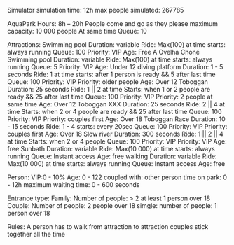 Simulator
	simulation time: 12h
	max people simulated: 267785

AquaPark
	Hours: 8h – 20h
		People come and go as they please
	maximum capacity: 10 000 people
		At same time
	Queue: 10


Attractions:
	Swimming pool
		Duration: variable
		Ride: Max(100) at time
			starts: always running
		Queue: 100
			Priority: VIP
			Age: Free
	A Ovelha Choné Swimming pool
		Duration: variable
		Ride: Max(100) at time
			starts: always running
		Queue: 5
			Priority: VIP
		Age: Under 12
	diving platform
		Duration: 1 - 5 seconds
		Ride: 1  at time
			starts: after 1 person is ready && 5 after last time
		Queue: 100
			Priority: VIP
			Priority: older people
		Age: Over 12
	Toboggan
		Duration: 25 seconds
		Ride: 1 || 2  at time
			Starts: when 1 or 2 people are ready && 25 after last time
		Queue: 100
			Priority: VIP
			Priority: 2 people at same time
		Age: Over 12
	Toboggan XXX
		Duration: 25 seconds
		Ride: 2 || 4  at time
			Starts: when 2 or 4 people are ready && 25 after last time
		Queue: 100
			Priority: VIP
			Priority: couples first
		Age: Over 18
	Toboggan Race
		Duration: 10 - 15 seconds
		Ride: 1 - 4
			starts: every 20sec
		Queue: 100
			Priority: VIP
			Priority: couples first
		Age: Over 18
	Slow river
		Duration: 300 seconds
		Ride: 1 || 2 || 4  at time
			Starts: when 2 or 4 people
		Queue: 100
			Priority: VIP
			Priority: VIP
		Age: free
	Sunbath
		Duration: variable
		Ride: Max(10 000)  at time
			starts: always running
		Queue: Instant access
		Age:  free
	walking
		Duration: variable
		Ride: Max(10 000)  at time
			starts: always running
		Queue: Instant access
		Age: free

Person:
	VIP:0 - 10%
	Age: 0 - 122
	coupled with: other person
	time on park: 0 - 12h
	maximum waiting time: 0 - 600 seconds

Entrance type:
	Family:
		Number of people: > 2
			at least 1 person over 18
	Couple:
		Number of people: 2
			people over 18
	simgle:
		number of people: 1
			person over 18

Rules:
	A person has to walk from attraction to attraction
	couples stick together all the time
